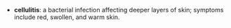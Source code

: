 - **cellulitis**: a bacterial infection affecting deeper layers of skin; symptoms include red, swollen, and warm skin.